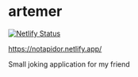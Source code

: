 # artemer

[![Netlify Status](https://api.netlify.com/api/v1/badges/08a0fcc3-5201-4802-b541-0b659d7265bc/deploy-status)](https://app.netlify.com/sites/notapidor/deploys)

https://notapidor.netlify.app/

Small joking application for my friend
